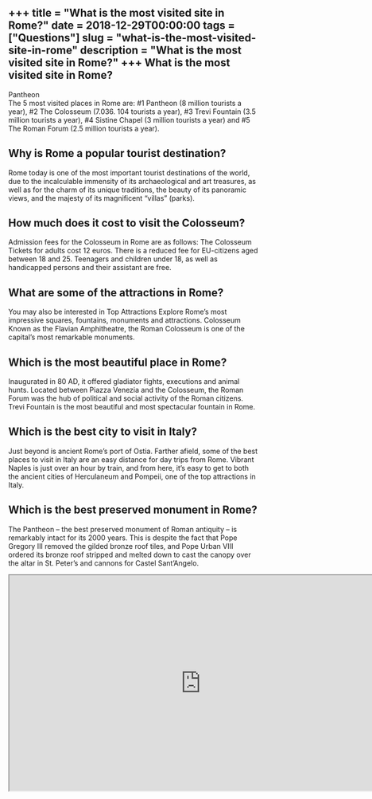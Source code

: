 +++
title = "What is the most visited site in Rome?"
date = 2018-12-29T00:00:00
tags = ["Questions"]
slug = "what-is-the-most-visited-site-in-rome"
description = "What is the most visited site in Rome?"
+++
What is the most visited site in Rome?
--------------------------------------

Pantheon  
The 5 most visited places in Rome are: #1 Pantheon (8 million tourists a year), #2 The Colosseum (7.036. 104 tourists a year), #3 Trevi Fountain (3.5 million tourists a year), #4 Sistine Chapel (3 million tourists a year) and #5 The Roman Forum (2.5 million tourists a year).

Why is Rome a popular tourist destination?
------------------------------------------

Rome today is one of the most important tourist destinations of the world, due to the incalculable immensity of its archaeological and art treasures, as well as for the charm of its unique traditions, the beauty of its panoramic views, and the majesty of its magnificent “villas” (parks).

How much does it cost to visit the Colosseum?
---------------------------------------------

Admission fees for the Colosseum in Rome are as follows: The Colosseum Tickets for adults cost 12 euros. There is a reduced fee for EU-citizens aged between 18 and 25. Teenagers and children under 18, as well as handicapped persons and their assistant are free.

What are some of the attractions in Rome?
-----------------------------------------

You may also be interested in Top Attractions Explore Rome’s most impressive squares, fountains, monuments and attractions. Colosseum Known as the Flavian Amphitheatre, the Roman Colosseum is one of the capital’s most remarkable monuments.

Which is the most beautiful place in Rome?
------------------------------------------

Inaugurated in 80 AD, it offered gladiator fights, executions and animal hunts. Located between Piazza Venezia and the Colosseum, the Roman Forum was the hub of political and social activity of the Roman citizens. Trevi Fountain is the most beautiful and most spectacular fountain in Rome.

Which is the best city to visit in Italy?
-----------------------------------------

Just beyond is ancient Rome’s port of Ostia. Farther afield, some of the best places to visit in Italy are an easy distance for day trips from Rome. Vibrant Naples is just over an hour by train, and from here, it’s easy to get to both the ancient cities of Herculaneum and Pompeii, one of the top attractions in Italy.

Which is the best preserved monument in Rome?
---------------------------------------------

The Pantheon – the best preserved monument of Roman antiquity – is remarkably intact for its 2000 years. This is despite the fact that Pope Gregory III removed the gilded bronze roof tiles, and Pope Urban VIII ordered its bronze roof stripped and melted down to cast the canopy over the altar in St. Peter’s and cannons for Castel Sant’Angelo.

<iframe allow="accelerometer; autoplay; clipboard-write; encrypted-media; gyroscope; picture-in-picture" allowfullscreen="" class="__youtube_prefs__  epyt-is-override  no-lazyload" data-no-lazy="1" data-origheight="433" data-origwidth="770" data-skipgform_ajax_framebjll="" height="433" id="_ytid_78761" loading="lazy" src="https://www.youtube.com/embed/iyz9pBv1bHc?enablejsapi=1&autoplay=0&cc_load_policy=0&cc_lang_pref=&iv_load_policy=1&loop=0&modestbranding=0&rel=1&fs=1&playsinline=0&autohide=2&theme=dark&color=red&controls=1&" title="YouTube player" width="770"></iframe>
